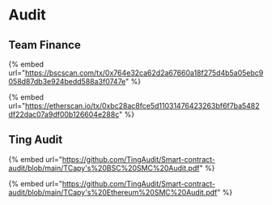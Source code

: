 # Audit

## Team Finance

{% embed url="https://bscscan.com/tx/0x764e32ca62d2a67660a18f275d4b5a05ebc9058d87db3e924bedd588a3f0747e" %}

{% embed url="https://etherscan.io/tx/0xbc28ac8fce5d11031476423263bf6f7ba5482df22dac07a9df00b126604e288c" %}

## Ting Audit

{% embed url="https://github.com/TingAudit/Smart-contract-audit/blob/main/TCapy's%20BSC%20SMC%20Audit.pdf" %}

{% embed url="https://github.com/TingAudit/Smart-contract-audit/blob/main/TCapy's%20Ethereum%20SMC%20Audit.pdf" %}
